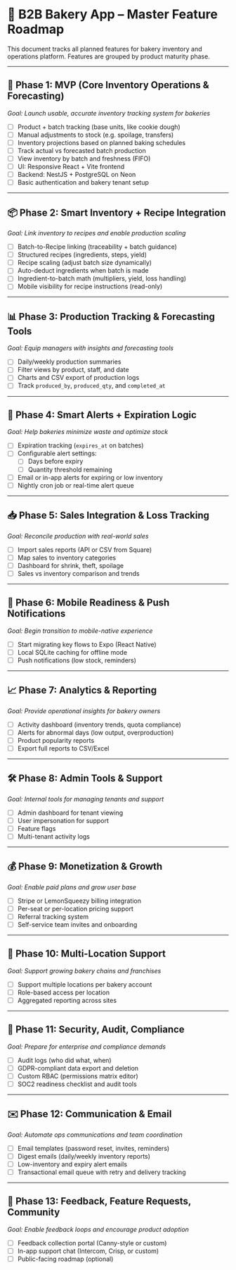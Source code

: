 # 📅 B2B Bakery App – Master Feature Roadmap

This document tracks all planned features for bakery inventory and operations platform. Features are grouped by product maturity phase.

---

## 🚀 Phase 1: MVP (Core Inventory Operations & Forecasting)
*Goal: Launch usable, accurate inventory tracking system for bakeries*

- [ ] Product + batch tracking (base units, like cookie dough)
- [ ] Manual adjustments to stock (e.g. spoilage, transfers)
- [ ] Inventory projections based on planned baking schedules
- [ ] Track actual vs forecasted batch production
- [ ] View inventory by batch and freshness (FIFO)
- [ ] UI: Responsive React + Vite frontend
- [ ] Backend: NestJS + PostgreSQL on Neon
- [ ] Basic authentication and bakery tenant setup

---

## 📦 Phase 2: Smart Inventory + Recipe Integration
*Goal: Link inventory to recipes and enable production scaling*

- [ ] Batch-to-Recipe linking (traceability + batch guidance)
- [ ] Structured recipes (ingredients, steps, yield)
- [ ] Recipe scaling (adjust batch size dynamically)
- [ ] Auto-deduct ingredients when batch is made
- [ ] Ingredient-to-batch math (multipliers, yield, loss handling)
- [ ] Mobile visibility for recipe instructions (read-only)

---

## 📊 Phase 3: Production Tracking & Forecasting Tools
*Goal: Equip managers with insights and forecasting tools*

- [ ] Daily/weekly production summaries
- [ ] Filter views by product, staff, and date
- [ ] Charts and CSV export of production logs
- [ ] Track `produced_by`, `produced_qty`, and `completed_at`

---

## 🔔 Phase 4: Smart Alerts + Expiration Logic
*Goal: Help bakeries minimize waste and optimize stock*

- [ ] Expiration tracking (`expires_at` on batches)
- [ ] Configurable alert settings:
  - [ ] Days before expiry
  - [ ] Quantity threshold remaining
- [ ] Email or in-app alerts for expiring or low inventory
- [ ] Nightly cron job or real-time alert queue

---

## 📥 Phase 5: Sales Integration & Loss Tracking
*Goal: Reconcile production with real-world sales*

- [ ] Import sales reports (API or CSV from Square)
- [ ] Map sales to inventory categories
- [ ] Dashboard for shrink, theft, spoilage
- [ ] Sales vs inventory comparison and trends

---

## 📱 Phase 6: Mobile Readiness & Push Notifications
*Goal: Begin transition to mobile-native experience*

- [ ] Start migrating key flows to Expo (React Native)
- [ ] Local SQLite caching for offline mode
- [ ] Push notifications (low stock, reminders)

---

## 📈 Phase 7: Analytics & Reporting
*Goal: Provide operational insights for bakery owners*

- [ ] Activity dashboard (inventory trends, quota compliance)
- [ ] Alerts for abnormal days (low output, overproduction)
- [ ] Product popularity reports
- [ ] Export full reports to CSV/Excel

---

## 🛠️ Phase 8: Admin Tools & Support
*Goal: Internal tools for managing tenants and support*

- [ ] Admin dashboard for tenant viewing
- [ ] User impersonation for support
- [ ] Feature flags
- [ ] Multi-tenant activity logs

---

## 💰 Phase 9: Monetization & Growth
*Goal: Enable paid plans and grow user base*

- [ ] Stripe or LemonSqueezy billing integration
- [ ] Per-seat or per-location pricing support
- [ ] Referral tracking system
- [ ] Self-service team invites and onboarding

---

## 🏪 Phase 10: Multi-Location Support
*Goal: Support growing bakery chains and franchises*

- [ ] Support multiple locations per bakery account
- [ ] Role-based access per location
- [ ] Aggregated reporting across sites

---

## 🔐 Phase 11: Security, Audit, Compliance
*Goal: Prepare for enterprise and compliance demands*

- [ ] Audit logs (who did what, when)
- [ ] GDPR-compliant data export and deletion
- [ ] Custom RBAC (permissions matrix editor)
- [ ] SOC2 readiness checklist and audit tools

---

## ✉️ Phase 12: Communication & Email
*Goal: Automate ops communications and team coordination*

- [ ] Email templates (password reset, invites, reminders)
- [ ] Digest emails (daily/weekly inventory reports)
- [ ] Low-inventory and expiry alert emails
- [ ] Transactional email queue with retry and delivery tracking

---

## 📢 Phase 13: Feedback, Feature Requests, Community
*Goal: Enable feedback loops and encourage product adoption*

- [ ] Feedback collection portal (Canny-style or custom)
- [ ] In-app support chat (Intercom, Crisp, or custom)
- [ ] Public-facing roadmap (optional)